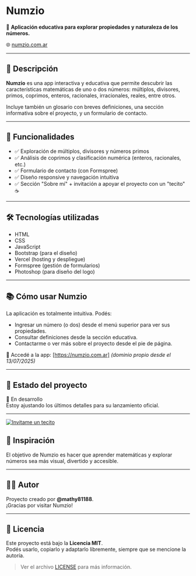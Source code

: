 # Numzio

🧠 **Aplicación educativa para explorar propiedades y naturaleza de los números.**

🌐 [numzio.com.ar](https://numzio.com.ar)

---

## 🚀 Descripción

**Numzio** es una app interactiva y educativa que permite descubrir las características matemáticas de uno o dos números: múltiplos, divisores, primos, coprimos, enteros, racionales, irracionales, reales, entre otros.

Incluye también un glosario con breves definiciones, una sección informativa sobre el proyecto, y un formulario de contacto.

---

## 🎯 Funcionalidades

- ✅ Exploración de múltiplos, divisores y números primos
- ✅ Análisis de coprimos y clasificación numérica (enteros, racionales, etc.)
- ✅ Formulario de contacto (con Formspree)
- ✅ Diseño responsive y navegación intuitiva
- ✅ Sección "Sobre mí" + invitación a apoyar el proyecto con un "tecito" ☕

---

## 🛠️ Tecnologías utilizadas

- HTML
- CSS
- JavaScript
- Bootstrap (para el diseño)
- Vercel (hosting y despliegue)
- Formspree (gestión de formularios)
- Photoshop (para diseño del logo)

---

## 📚 Cómo usar Numzio

La aplicación es totalmente intuitiva. Podés:

- Ingresar un número (o dos) desde el menú superior para ver sus propiedades.
- Consultar definiciones desde la sección educativa.
- Contactarme o ver más sobre el proyecto desde el pie de página.

🔗 Accedé a la app: [https://numzio.com.ar] 
*(dominio propio desde el 13/07/2025)*

---

## 🧪 Estado del proyecto

🔧 En desarrollo  
Estoy ajustando los últimos detalles para su lanzamiento oficial.

---
[![Invitame un tecito](https://img.shields.io/badge/Invitame_un_tecito☕-CAFECITO-blue?style=flat-square&logo=buymeacoffee)](https://tecito.app/matiasbritez)

## 🧠 Inspiración

El objetivo de Numzio es hacer que aprender matemáticas y explorar números sea más visual, divertido y accesible.

---
## 👨‍💻 Autor

Proyecto creado por **@mathy81188**.  
¡Gracias por visitar Numzio!

---
## 📄 Licencia

Este proyecto está bajo la **Licencia MIT**.  
Podés usarlo, copiarlo y adaptarlo libremente, siempre que se mencione la autoría.

> Ver el archivo [LICENSE](./LICENSE) para más información.

